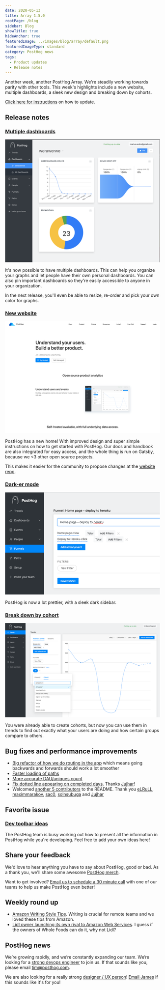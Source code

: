 ```yaml
---
date: 2020-05-13
title: Array 1.5.0
rootPage: /blog
sidebar: Blog
showTitle: true
hideAnchor: true
featuredImage: ../images/blog/array/default.png
featuredImageType: standard
category: PostHog news
tags:
  - Product updates
  - Release notes
---
```


Another week, another PostHog Array. We're steadily working towards parity with other tools. This week's highlights include a new website, multiple dashboards, a sleek new design and breaking down by cohorts.

[Click here for instructions](/docs/runbook/upgrading-posthog) on how to update.

## Release notes

### [Multiple dashboards](https://github.com/PostHog/posthog/pull/740)

![](../images/05/multiple-dashboards.png)

It's now possible to have multiple dashboards. This can help you organize your graphs and let people have their own personal dashboards. You can also pin important dashboards so they're easily accessible to anyone in your organization.

In the next release, you'll even be able to resize, re-order and pick your own color for graphs.

### [New website](https://posthog.com)

![](../images/05/new-website.png)

PostHog has a new home! With improved design and super simple instructions on how to get started with PostHog. Our docs and handbook are also integrated for easy access, and the whole thing is run on Gatsby, because we <3 other open source projects.

This makes it easier for the community to propose changes at the [website repo](https://github.com/posthog/posthog.com).

### [Dark-er mode](https://github.com/PostHog/posthog/pull/740)

![](../images/05/dark-sidebar.png)

PostHog is now a lot prettier, with a sleek dark sidebar.

### [Break down by cohort](https://github.com/PostHog/posthog/pull/690)

![](../images/05/breakdown-cohort.png)

You were already able to create cohorts, but now you can use them in trends to find out exactly what your users are doing and how certain groups compare to others.

## Bug fixes and performance improvements

* [Big refactor of how we do routing in the app](https://github.com/PostHog/posthog/pull/717) which means going backwards and forwards should work a lot smoother
* [Faster loading of paths](https://github.com/PostHog/posthog/pull/729)
* [More accurate DAU/uniques count](https://github.com/PostHog/posthog/pull/734)
* [Fix dotted line appearing on completed days](https://github.com/PostHog/posthog/pull/735). Thanks [Jujhar](https://github.com/Jujhar)!
* Welcomed [another 5 contributors](https://github.com/PostHog/posthog/pull/739) to the README. Thank you [eLRuLL](https://github.com/eLRuLL), [maximmarakov](https://github.com/maximmarakov), [sac0](https://github.com/sac0), [solnsubuga](https://github.com/solnsubuga) and [Jujhar](https://github.com/Jujhar)
 
## Favorite issue

### [Dev toolbar ideas](https://github.com/PostHog/posthog/issues/741)

The PostHog team is busy working out how to present all the information in PostHog while you're developing. Feel free to add your own ideas here!

## Share your feedback
We'd love to hear anything you have to say about PostHog, good or bad. As a thank you, we'll share some awesome [PostHog merch](https://merch.posthog.com).

Want to get involved? [Email us to schedule a 30 minute call](mailto:hey@posthog.com) with one of our teams to help us make PostHog even better!


## Weekly round up

* [Amazon Writing Style Tips](https://twitter.com/destraynor/status/1258372157706510336). Writing is crucial for remote teams and we loved these tips from Amazon.
* [Lidl owner launching its own rival to Amazon Web Services](https://www.chargedretail.co.uk/2020/05/11/lidl-owner-launching-its-own-rival-to-amazon-web-services/). I guess if the owners of Whole Foods can do it, why not Lidl?

## PostHog news

We’re growing rapidly, and we’re constantly expanding our team. We’re looking for a [strong devops engineer](https://news.ycombinator.com/item?id=23044768) to join us. If that sounds like you, please email tim@posthog.com.

We are also looking for a really strong [designer / UX person](/careers#designer--ux)! [Email James](mailto:james@posthog.com) if this sounds like it's for you!

<ArrayCTA />
